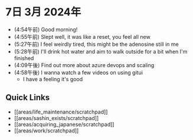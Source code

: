 # 7日 3月 2024年
- (4:54午前) Good morning!
- (4:55午前) Slept well, it was like a reset, you feel all new
- (5:27午前) I feel weirdly tired, this might be the adenosine still in me
- (5:28午前) I'll drink hot water and aim to walk outside for a bit when I'm finished
- (4:09午後) Find out more about azure devops and scaling
- (4:58午後) I wanna watch a few videos on using gitui
  - I have a feeling it's good








## Quick Links
- [[areas/life_maintenance/scratchpad]]
- [[areas/sashin_exists/scratchpad]]
- [[areas/acquiring_japanese/scratchpad]]
- [[areas/work/scratchpad]]

